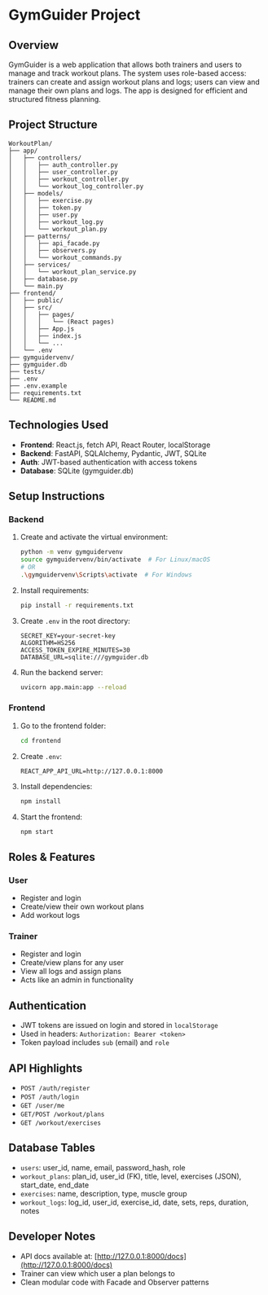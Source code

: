 # GymGuider Project

## Overview

GymGuider is a web application that allows both trainers and users to manage and track workout plans. The system uses role-based access: trainers can create and assign workout plans and logs; users can view and manage their own plans and logs. The app is designed for efficient and structured fitness planning.


## Project Structure

```
WorkoutPlan/
├── app/
│   ├── controllers/
│   │   ├── auth_controller.py
│   │   ├── user_controller.py
│   │   ├── workout_controller.py
│   │   └── workout_log_controller.py
│   ├── models/
│   │   ├── exercise.py
│   │   ├── token.py
│   │   ├── user.py
│   │   ├── workout_log.py
│   │   └── workout_plan.py
│   ├── patterns/
│   │   ├── api_facade.py
│   │   ├── observers.py
│   │   └── workout_commands.py
│   ├── services/
│   │   └── workout_plan_service.py
│   ├── database.py
│   └── main.py
├── frontend/
│   ├── public/
│   ├── src/
│   │   ├── pages/
│   │   │   └── (React pages)
│   │   ├── App.js
│   │   ├── index.js
│   │   └── ...
│   └── .env
├── gymguidervenv/
├── gymguider.db
├── tests/
├── .env
├── .env.example
├── requirements.txt
└── README.md
```

## Technologies Used

- **Frontend**: React.js, fetch API, React Router, localStorage
- **Backend**: FastAPI, SQLAlchemy, Pydantic, JWT, SQLite
- **Auth**: JWT-based authentication with access tokens
- **Database**: SQLite (gymguider.db)

## Setup Instructions

### Backend

1. Create and activate the virtual environment:
    ```bash
    python -m venv gymguidervenv
    source gymguidervenv/bin/activate  # For Linux/macOS
    # OR
    .\gymguidervenv\Scripts\activate  # For Windows
    ```

2. Install requirements:
    ```bash
    pip install -r requirements.txt
    ```

3. Create `.env` in the root directory:
    ```
    SECRET_KEY=your-secret-key
    ALGORITHM=HS256
    ACCESS_TOKEN_EXPIRE_MINUTES=30
    DATABASE_URL=sqlite:///gymguider.db
    ```

4. Run the backend server:
    ```bash
    uvicorn app.main:app --reload
    ```

### Frontend

1. Go to the frontend folder:
    ```bash
    cd frontend
    ```

2. Create `.env`:
    ```
    REACT_APP_API_URL=http://127.0.0.1:8000
    ```

3. Install dependencies:
    ```bash
    npm install
    ```

4. Start the frontend:
    ```bash
    npm start
    ```

## Roles & Features

### User
- Register and login
- Create/view their own workout plans
- Add workout logs

### Trainer
- Register and login
- Create/view plans for any user
- View all logs and assign plans
- Acts like an admin in functionality

## Authentication

- JWT tokens are issued on login and stored in `localStorage`
- Used in headers: `Authorization: Bearer <token>`
- Token payload includes `sub` (email) and `role`

## API Highlights

- `POST /auth/register`
- `POST /auth/login`
- `GET /user/me`
- `GET/POST /workout/plans`
- `GET /workout/exercises`

## Database Tables

- `users`: user_id, name, email, password_hash, role
- `workout_plans`: plan_id, user_id (FK), title, level, exercises (JSON), start_date, end_date
- `exercises`: name, description, type, muscle group
- `workout_logs`: log_id, user_id, exercise_id, date, sets, reps, duration, notes

## Developer Notes

- API docs available at: [http://127.0.0.1:8000/docs](http://127.0.0.1:8000/docs)
- Trainer can view which user a plan belongs to
- Clean modular code with Facade and Observer patterns
